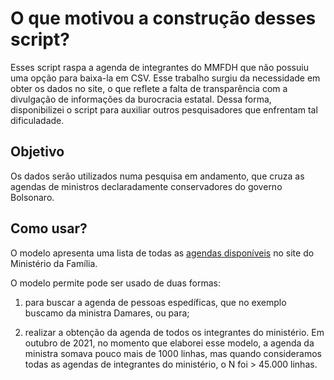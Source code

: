 # O que motivou a construção desses script?

Esses script raspa a agenda de integrantes do MMFDH que não possuiu uma opção para baixa-la em CSV. Esse trabalho surgiu da necessidade em obter os dados no site, o que reflete a falta de transparência com a divulgação de informações da burocracia estatal. Dessa forma, disponibilizei o script para auxiliar outros pesquisadores que enfrentam tal dificuladade.

## Objetivo

Os dados serão utilizados numa pesquisa em andamento, que cruza as agendas de ministros declaradamente conservadores do governo Bolsonaro.

## Como usar?

O modelo apresenta uma lista de todas as [agendas disponíveis]('https://www.gov.br/mdh/pt-br/acesso-a-informacao/agenda-de-autoridades/) no site do Ministério da Família. 

O modelo permite pode ser usado de duas formas:

1) para buscar a agenda de pessoas espedíficas, que no exemplo buscamo da ministra Damares, ou para; 

2) realizar a obtenção da agenda de todos os integrantes do ministério. Em outubro de 2021, no momento que elaborei esse modelo, a agenda da ministra somava pouco mais de 1000 linhas, mas quando consideramos todas as agendas de integrantes do ministério, o N foi > 45.000 linhas.
